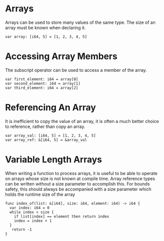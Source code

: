 # Arrays
Arrays can be used to store many values of the same type. The size of an array
must be known when declaring it.
```
var array: [i64, 5] = [1, 2, 3, 4, 5]
```
# Accessing Array Members
The subscript operator can be used to access a member of the array.
```
var first_element: i64 = array[0]
var second_element: i64 = array[1]
var third_element: i64 = array[2]
```

# Referencing An Array
It is inefficient to copy the value of an array, it is often a much better
choice to reference, rather than copy an array.
```
var array_val: [i64, 5] = [1, 2, 3, 4, 5]
var array_ref: &[i64, 5] = &array_val
```

# Variable Length Arrays
When writing a function to process arrays, it is useful to be able to operate on
arrays whose size is not known at compile time. Array reference types can be
written without a size parameter to accomplish this. For bounds safety, this
should always be accompanied with a size parameter which holds the runtime size
of the array
```
func index_of(list: &[i64], size: i64, element: i64) -> i64 {
  var index: i64 = 0
  while index < size {
    if list[index] == element then return index
    index = index + 1
  }
   return -1
}
```
